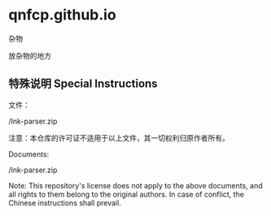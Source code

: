 # qnfcp.github.io
杂物

放杂物的地方



## 特殊说明 Special Instructions
文件：

/lnk-parser.zip

注意：本仓库的许可证不适用于以上文件，其一切权利归原作者所有。

Documents:

/lnk-parser.zip

Note: This repository's license does not apply to the above documents, and all rights to them belong to the original authors.
In case of conflict, the Chinese instructions shall prevail.
